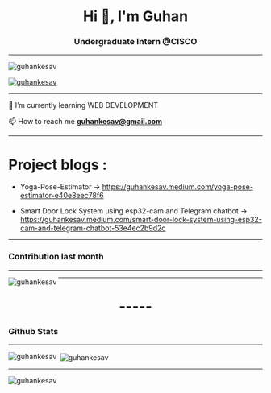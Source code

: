 <h1 align="center">Hi 👋, I'm Guhan </h1>
<h3 align="center">Undergraduate Intern @CISCO</h3>
<hr>
<p align="left"> <img src="https://komarev.com/ghpvc/?username=guhankesav&label=Profile%20views&color=0e75b6&style=flat" alt="guhankesav" /> </p>

<p align="left"> <a href="https://github.com/ryo-ma/github-profile-trophy"><img src="https://github-profile-trophy.vercel.app/?username=guhankesav" alt="guhankesav" /></a> </p>

<!-- <p align="left"> <a href="https://twitter.com/" target="blank"><img src="https://img.shields.io/twitter/follow/?logo=twitter&style=for-the-badge" alt="" /></a> </p> -->
<hr>
 🌱 I’m currently learning WEB DEVELOPMENT


 📫 How to reach me **guhankesav@gmail.com**

<hr>

# Project blogs :
- Yoga-Pose-Estimator  ->  https://guhankesav.medium.com/yoga-pose-estimator-e40e8eec78f6

- Smart Door Lock System using esp32-cam and Telegram chatbot  ->  https://guhankesav.medium.com/smart-door-lock-system-using-esp32-cam-and-telegram-chatbot-53e4ec2b9d2c

<hr>
<h3 align="left">Contribution last month</h3>

<hr>

<p>
  <img align="left" src="https://activity-graph.herokuapp.com/graph?username=guhankesav&theme=xcode" alt="guhankesav" />
</p>

<hr>

<h1 align="center"> ----- </h1>


<h3 align="left">Github Stats</h3>

<hr>



<p>
  <img align="left" src="https://github-readme-stats.vercel.app/api/top-langs?username=guhankesav&show_icons=true&theme=dark&locale=en&layout=compact" alt="guhankesav" />
</p>



<p>&nbsp;<img align="center" src="https://github-readme-stats.vercel.app/api?username=guhankesav&show_icons=true&theme=dark&locale=en" alt="guhankesav" /></p>
<hr>
<p>
  <img align="center" src="https://github-readme-streak-stats.herokuapp.com/?user=guhankesav&theme=highcontrast" alt="guhankesav" />
</p>
